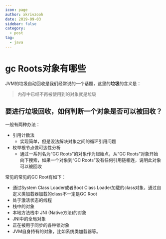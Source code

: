 ```yaml
---
icon: page
author: xkrivzooh
date: 2019-09-03
sidebar: false
category:
  - post
tag:
  - java
---
```


# gc Roots对象有哪些

JVM的垃圾自动回收是我们经常说的一个话题，这里的**垃圾**的含义是：

> 内存中已经不再被使用到的对象就是垃圾

## 要进行垃圾回收，如何判断一个对象是否可以被回收？

一般有两种办法：

- 引用计数法        
    - 实现简单，但是没法解决对象之间的循环引用问题
- 枚举根节点做可达性分析       
    -  通过一系列名为“GC Roots”的对象作为起始点，从“GC Roots”对象开始向下搜索，如果一个对象到“GC Roots”没有任何引用链相连，说明此对象可以被回收

常见的常见的GC Root有如下：

- 通过System Class Loader或者Boot Class Loader加载的class对象，通过自定义类加载器加载的class不一定是GC Root
- 处于激活状态的线程
- 栈中的对象
- 本地方法栈中 JNI (Native方法)的对象
- JNI中的全局对象
- 正在被用于同步的各种锁对象
- JVM自身持有的对象，比如系统类加载器等。
